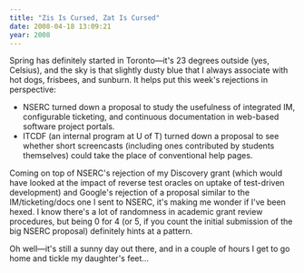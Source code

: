 ```yaml
---
title: "Zis Is Cursed, Zat Is Cursed"
date: 2008-04-18 13:09:21
year: 2008
---
```

Spring has definitely started in Toronto—it's 23 degrees outside (yes, Celsius), and the sky is that slightly dusty blue that I always associate with hot dogs, frisbees, and sunburn. It helps put this week's rejections in perspective:
<ul>
  <li>NSERC turned down a proposal to study the usefulness of integrated IM, configurable ticketing, and continuous documentation in web-based software project portals.</li>
  <li>ITCDF (an internal program at U of T) turned down a proposal to see whether short screencasts (including ones contributed by students themselves) could take the place of conventional help pages.</li>
</ul>
Coming on top of NSERC's rejection of my Discovery grant (which would have looked at the impact of reverse test oracles on uptake of test-driven development) and Google's rejection of a proposal similar to the IM/ticketing/docs one I sent to NSERC, it's making me wonder if I've been hexed.  I know there's a lot of randomness in academic grant review procedures, but being 0 for 4 (or 5, if you count the initial submission of the big NSERC proposal) definitely hints at a pattern.

Oh well—it's still a sunny day out there, and in a couple of hours I get to go home and tickle my daughter's feet…
